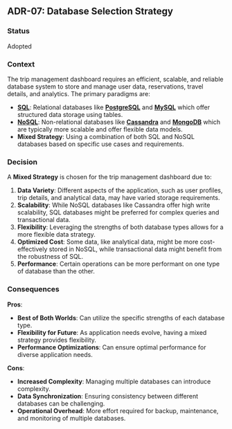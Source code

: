 ## ADR-07: Database Selection Strategy

### Status
Adopted

### Context
The trip management dashboard requires an efficient, scalable, and reliable database system to store and manage user data, reservations, travel details, and analytics. The primary paradigms are:
- **[SQL](https://en.wikipedia.org/wiki/SQL)**: Relational databases like **[PostgreSQL](https://www.postgresql.org/)** and **[MySQL](https://www.mysql.com/)** which offer structured data storage using tables.
- **[NoSQL](https://en.wikipedia.org/wiki/NoSQL)**: Non-relational databases like **[Cassandra](https://cassandra.apache.org/)** and **[MongoDB](https://www.mongodb.com/)** which are typically more scalable and offer flexible data models.
- **Mixed Strategy**: Using a combination of both SQL and NoSQL databases based on specific use cases and requirements.

### Decision
A **Mixed Strategy** is chosen for the trip management dashboard due to:
1. **Data Variety**: Different aspects of the application, such as user profiles, trip details, and analytical data, may have varied storage requirements.
2. **Scalability**: While NoSQL databases like Cassandra offer high write scalability, SQL databases might be preferred for complex queries and transactional data.
3. **Flexibility**: Leveraging the strengths of both database types allows for a more flexible data strategy.
4. **Optimized Cost**: Some data, like analytical data, might be more cost-effectively stored in NoSQL, while transactional data might benefit from the robustness of SQL.
5. **Performance**: Certain operations can be more performant on one type of database than the other.

### Consequences
**Pros**:
- **Best of Both Worlds**: Can utilize the specific strengths of each database type.
- **Flexibility for Future**: As application needs evolve, having a mixed strategy provides flexibility.
- **Performance Optimizations**: Can ensure optimal performance for diverse application needs.

**Cons**:
- **Increased Complexity**: Managing multiple databases can introduce complexity.
- **Data Synchronization**: Ensuring consistency between different databases can be challenging.
- **Operational Overhead**: More effort required for backup, maintenance, and monitoring of multiple databases.
